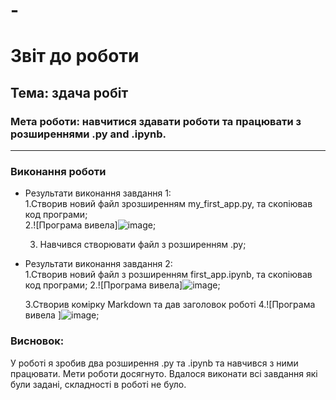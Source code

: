 # -
# Звіт до роботи
## Тема: здача робіт
### Мета роботи: навчитися здавати роботи та працювати з розширеннями .py and .ipynb.
---
### Виконання роботи
- Результати виконання завдання 1:  
    1.Створив новий файл зрозширенням my_first_app.py, та скопіював код програми;  
    2.![Програма вивела]![image](https://user-images.githubusercontent.com/111630433/191580629-fc2a47ed-2fdb-4a18-a1b9-522855992b3f.png); 
    
    3. Навчився створювати файл з розширенням .py;   
- Результати виконання завдання 2:  
   1.Створив новий файл з розширенням first_app.ipynb, та скопіював код програми; 
   2.![Програма вивела]![image](https://user-images.githubusercontent.com/111630433/191582609-72e58080-0698-4a26-b886-484b67ea93c7.png);
   
   3.Створив комірку Markdown та дав заголовок роботі
   4.![Програма вивела ]![image](https://user-images.githubusercontent.com/111630433/191584223-c31130eb-a775-4ee4-9689-393127b595d6.png);  


### Висновок: 
У роботі я зробив два розширення .ру та .ipynb та навчився з ними працювати. Мети роботи досягнуто. Вдалося виконати всі завдання які були задані, складності в роботі не було.
